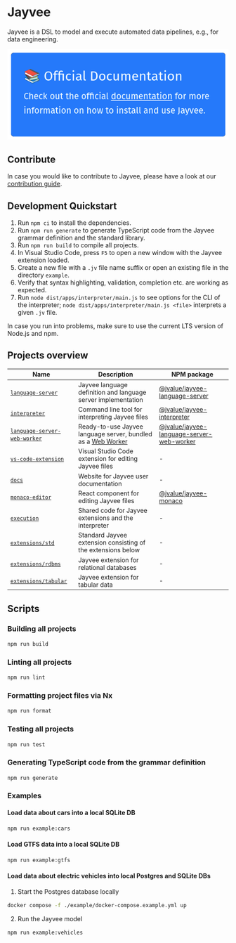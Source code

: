<!--
SPDX-FileCopyrightText: 2023 Friedrich-Alexander-Universitat Erlangen-Nurnberg

SPDX-License-Identifier: AGPL-3.0-only
-->

# Jayvee

Jayvee is a DSL to model and execute automated data pipelines, e.g., for data engineering. 

[![Official Docs](assets/docs-banner.png)](https://jvalue.github.io/jayvee)

## Contribute

In case you would like to contribute to Jayvee, please have a look at our [contribution guide](CONTRIBUTING.md).

## Development Quickstart

1. Run `npm ci` to install the dependencies.
2. Run `npm run generate` to generate TypeScript code from the Jayvee grammar definition and the standard library.
3. Run `npm run build` to compile all projects.
4. In Visual Studio Code, press `F5` to open a new window with the Jayvee extension loaded.
5. Create a new file with a `.jv` file name suffix or open an existing file in the directory `example`.
6. Verify that syntax highlighting, validation, completion etc. are working as expected.
7. Run `node dist/apps/interpreter/main.js` to see options for the CLI of the interpreter; `node dist/apps/interpreter/main.js <file>` interprets a given `.jv` file.

In case you run into problems, make sure to use the current LTS version of Node.js and npm.


## Projects overview

| Name                                                              | Description                                                                                                                      | NPM package                                |
|-------------------------------------------------------------------|----------------------------------------------------------------------------------------------------------------------------------| ------------------------------------------ |
| [`language-server`](./libs/language-server)                       | Jayvee language definition and language server implementation                                                                    | [@jvalue/jayvee-language-server](https://www.npmjs.com/package/@jvalue/jayvee-language-server) |
| [`interpreter`](./apps/interpreter)                               | Command line tool for interpreting Jayvee files                                                                                  | [@jvalue/jayvee-interpreter](https://www.npmjs.com/package/@jvalue/jayvee-interpreter) |
| [`language-server-web-worker`](./apps/language-server-web-worker) | Ready-to-use Jayvee language server, bundled as a [Web Worker](https://developer.mozilla.org/en-US/docs/Web/API/Web_Workers_API) | [@jvalue/jayvee-language-server-web-worker](https://www.npmjs.com/package/@jvalue/jayvee-language-server-web-worker) |
| [`vs-code-extension`](./apps/vs-code-extension)                   | Visual Studio Code extension for editing Jayvee files                                                                            | - |
| [`docs`](./apps/docs)                                             | Website for Jayvee user documentation                                                                                            | - |
| [`monaco-editor`](./libs/monaco-editor)                           | React component for editing Jayvee files                                                                                         | [@jvalue/jayvee-monaco](https://www.npmjs.com/package/@jvalue/jayvee-monaco) |
| [`execution`](./libs/execution)                                   | Shared code for Jayvee extensions and the interpreter                                                                            | - |
| [`extensions/std`](./libs/extensions/std)                         | Standard Jayvee extension consisting of the extensions below                                                                     | - |
| [`extensions/rdbms`](./libs/extensions/rdbms)                     | Jayvee extension for relational databases                                                                                        | - |
| [`extensions/tabular`](./libs/extensions/tabular)                 | Jayvee extension for tabular data                                                                                                | - |



## Scripts

### Building all projects

```bash
npm run build
```

### Linting all projects

```bash
npm run lint
```

### Formatting project files via Nx

```bash
npm run format
```

### Testing all projects

```bash
npm run test
```

### Generating TypeScript code from the grammar definition

```bash
npm run generate
```

### Examples

#### Load data about cars into a local SQLite DB

```bash
npm run example:cars
```

#### Load GTFS data into a local SQLite DB

```bash
npm run example:gtfs
```

#### Load data about electric vehicles into local Postgres and SQLite DBs

1. Start the Postgres database locally

```bash
docker compose -f ./example/docker-compose.example.yml up
```

2. Run the Jayvee model

```bash
npm run example:vehicles
```
